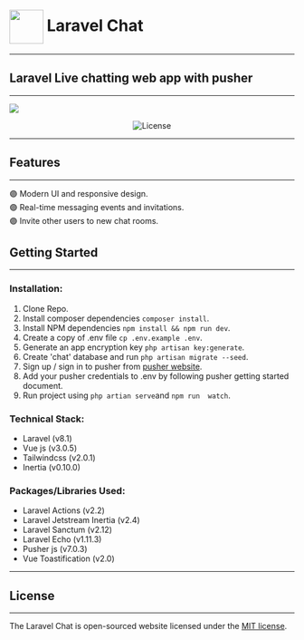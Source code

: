<div style="display: flex; align-items: center;">
    <img height="60" style="margin-bottom: -25px; margin-right: 6px;" src="https://user-images.githubusercontent.com/58954229/144369383-d6eda64c-b003-491c-a102-11e67d80c1f1.png"/>
    <h1 align="center">Laravel Chat</h1>
</div>
<hr/>


## Laravel Live chatting web app with pusher
<hr/>

<img src="https://user-images.githubusercontent.com/58954229/144369233-56820d2b-d800-4e82-ad43-e81902954879.png"/>
<p align="center">
<img src="https://img.shields.io/packagist/l/laravel/framework" alt="License">
</p>
<hr/>

## Features
<hr/>
🟣 Modern UI and responsive design.
<br/>
🟣 Real-time messaging events and invitations.
<br/>
🟣 Invite other users to new chat rooms.

## Getting Started
<hr/>

### Installation:
1. Clone Repo.
2. Install composer dependencies 
```composer install```.
3. Install NPM dependencies
```npm install && npm run dev```.
4. Create a copy of .env file
```cp .env.example .env```.
5. Generate an app encryption key
```php artisan key:generate```.
6. Create 'chat' database and run 
```php artisan migrate --seed```.
7. Sign up / sign in to pusher from [pusher website](https://pusher.com/).
8. Add your pusher credentials to .env by following pusher getting started document.
9. Run project using 
```php artian serve```and ```npm run  watch```.

### Technical Stack:
- Laravel (v8.1)
- Vue js (v3.0.5)
- Tailwindcss (v2.0.1)
- Inertia (v0.10.0)
### Packages/Libraries Used:
- Laravel Actions (v2.2)
- Laravel Jetstream Inertia (v2.4)
- Laravel Sanctum (v2.12)
- Laravel Echo (v1.11.3)
- Pusher js (v7.0.3)
- Vue Toastification (v2.0)

<hr/>

## License
<hr/>

The Laravel Chat is open-sourced website licensed under the [MIT license](https://opensource.org/licenses/MIT).

